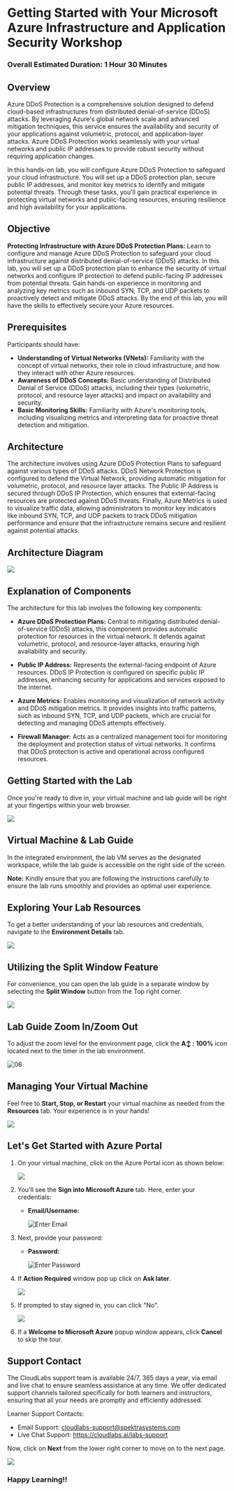 # Getting Started with Your Microsoft Azure Infrastructure and Application Security Workshop

### Overall Estimated Duration: 1 Hour 30 Minutes

## Overview 

Azure DDoS Protection is a comprehensive solution designed to defend cloud-based infrastructures from distributed denial-of-service (DDoS) attacks. By leveraging Azure's global network scale and advanced mitigation techniques, this service ensures the availability and security of your applications against volumetric, protocol, and application-layer attacks. Azure DDoS Protection works seamlessly with your virtual networks and public IP addresses to provide robust security without requiring application changes.  

In this hands-on lab, you will configure Azure DDoS Protection to safeguard your cloud infrastructure. You will set up a DDoS protection plan, secure public IP addresses, and monitor key metrics to identify and mitigate potential threats. Through these tasks, you'll gain practical experience in protecting virtual networks and public-facing resources, ensuring resilience and high availability for your applications.

## Objective  
 
**Protecting Infrastructure with Azure DDoS Protection Plans:** Learn to configure and manage Azure DDoS Protection to safeguard your cloud infrastructure against distributed denial-of-service (DDoS) attacks. In this lab, you will set up a DDoS protection plan to enhance the security of virtual networks and configure IP protection to defend public-facing IP addresses from potential threats. Gain hands-on experience in monitoring and analyzing key metrics such as inbound SYN, TCP, and UDP packets to proactively detect and mitigate DDoS attacks. By the end of this lab, you will have the skills to effectively secure your Azure resources.

## Prerequisites

Participants should have:  
  
- **Understanding of Virtual Networks (VNets):** Familiarity with the concept of virtual networks, their role in cloud infrastructure, and how they interact with other Azure resources.  
- **Awareness of DDoS Concepts:** Basic understanding of Distributed Denial of Service (DDoS) attacks, including their types (volumetric, protocol, and resource layer attacks) and impact on availability and security.  
- **Basic Monitoring Skills:** Familiarity with Azure's monitoring tools, including visualizing metrics and interpreting data for proactive threat detection and mitigation.  

## Architecture

The architecture involves using Azure DDoS Protection Plans to safeguard against various types of DDoS attacks. DDoS Network Protection is configured to defend the Virtual Network, providing automatic mitigation for volumetric, protocol, and resource layer attacks. The Public IP Address is secured through DDoS IP Protection, which ensures that external-facing resources are protected against DDoS threats. Finally, Azure Metrics is used to visualize traffic data, allowing administrators to monitor key indicators like inbound SYN, TCP, and UDP packets to track DDoS mitigation performance and ensure that the infrastructure remains secure and resilient against potential attacks.

## Architecture Diagram 

![](./images/Lab004.png) 

## Explanation of Components

The architecture for this lab involves the following key components:

- **Azure DDoS Protection Plans:** Central to mitigating distributed denial-of-service (DDoS) attacks, this component provides automatic protection for resources in the virtual network. It defends against volumetric, protocol, and resource-layer attacks, ensuring high availability and security.

- **Public IP Address:** Represents the external-facing endpoint of Azure resources. DDoS IP Protection is configured on specific public IP addresses, enhancing security for applications and services exposed to the internet.

- **Azure Metrics:** Enables monitoring and visualization of network activity and DDoS mitigation metrics. It provides insights into traffic patterns, such as inbound SYN, TCP, and UDP packets, which are crucial for detecting and managing DDoS attempts effectively.

- **Firewall Manager:** Acts as a centralized management tool for monitoring the deployment and protection status of virtual networks. It confirms that DDoS protection is active and operational across configured resources.

## Getting Started with the Lab 

Once you're ready to dive in, your virtual machine and lab guide will be right at your fingertips within your web browser.

![](./images/GS6.png)

## Virtual Machine & Lab Guide

In the integrated environment, the lab VM serves as the designated workspace, while the lab guide is accessible on the right side of the screen.

**Note:** Kindly ensure that you are following the instructions carefully to ensure the lab runs smoothly and provides an optimal user experience.

## Exploring Your Lab Resources

To get a better understanding of your lab resources and credentials, navigate to the **Environment Details** tab.

![](./images/GS17.png)
   
## Utilizing the Split Window Feature
 
For convenience, you can open the lab guide in a separate window by selecting the **Split Window** button from the Top right corner.
 
![](./images/GS8.png)

## Lab Guide Zoom In/Zoom Out
 
To adjust the zoom level for the environment page, click the **A↕ : 100%** icon located next to the timer in the lab environment. 

![08](./images/zoom.png)  

## Managing Your Virtual Machine

Feel free to **Start, Stop, or Restart** your virtual machine as needed from the **Resources** tab. Your experience is in your hands!

![](./images/GS5.png)
  
## Let's Get Started with Azure Portal

1. On your virtual machine, click on the Azure Portal icon as shown below:

   ![](./images/GS1.png)
   
1. You'll see the **Sign into Microsoft Azure** tab. Here, enter your credentials:
 
   - **Email/Username:** <inject key="AzureAdUserEmail"></inject>
 
      ![](./images/GS2.png "Enter Email")

1. Next, provide your password:
 
   - **Password:** <inject key="AzureAdUserPassword"></inject>
 
      ![](./images/GS3.png "Enter Password")

1. If **Action Required** window pop up click on **Ask later**. 

    ![](./images/imagescre.png)
 
1. If prompted to stay signed in, you can click "No".

    ![](./images/GS9.png)

1. If a **Welcome to Microsoft Azure** popup window appears, click **Cancel** to skip the tour.

## Support Contact
 
The CloudLabs support team is available 24/7, 365 days a year, via email and live chat to ensure seamless assistance at any time. We offer dedicated support channels tailored specifically for both learners and instructors, ensuring that all your needs are promptly and efficiently addressed.

Learner Support Contacts:
- Email Support: cloudlabs-support@spektrasystems.com
- Live Chat Support: https://cloudlabs.ai/labs-support

Now, click on **Next** from the lower right corner to move on to the next page. 

![](./images/next.png)

### Happy Learning!!
